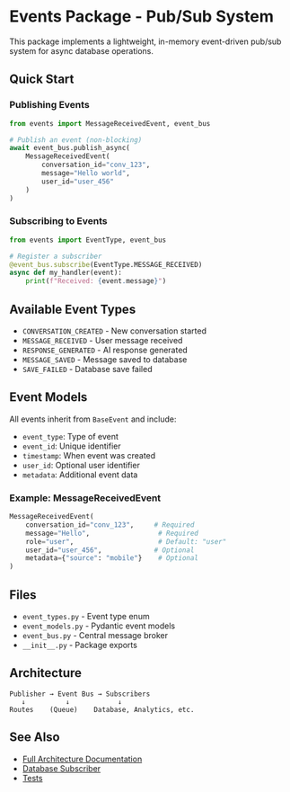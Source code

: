 # Events Package - Pub/Sub System

This package implements a lightweight, in-memory event-driven pub/sub system for async database operations.

## Quick Start

### Publishing Events

```python
from events import MessageReceivedEvent, event_bus

# Publish an event (non-blocking)
await event_bus.publish_async(
    MessageReceivedEvent(
        conversation_id="conv_123",
        message="Hello world",
        user_id="user_456"
    )
)
```

### Subscribing to Events

```python
from events import EventType, event_bus

# Register a subscriber
@event_bus.subscribe(EventType.MESSAGE_RECEIVED)
async def my_handler(event):
    print(f"Received: {event.message}")
```

## Available Event Types

- `CONVERSATION_CREATED` - New conversation started
- `MESSAGE_RECEIVED` - User message received
- `RESPONSE_GENERATED` - AI response generated
- `MESSAGE_SAVED` - Message saved to database
- `SAVE_FAILED` - Database save failed

## Event Models

All events inherit from `BaseEvent` and include:
- `event_type`: Type of event
- `event_id`: Unique identifier
- `timestamp`: When event was created
- `user_id`: Optional user identifier
- `metadata`: Additional event data

### Example: MessageReceivedEvent

```python
MessageReceivedEvent(
    conversation_id="conv_123",     # Required
    message="Hello",                 # Required
    role="user",                     # Default: "user"
    user_id="user_456",             # Optional
    metadata={"source": "mobile"}    # Optional
)
```

## Files

- `event_types.py` - Event type enum
- `event_models.py` - Pydantic event models
- `event_bus.py` - Central message broker
- `__init__.py` - Package exports

## Architecture

```
Publisher → Event Bus → Subscribers
   ↓          ↓            ↓
Routes    (Queue)    Database, Analytics, etc.
```

## See Also

- [Full Architecture Documentation](../docs/PUB_SUB_ARCHITECTURE.md)
- [Database Subscriber](../subscribers/database_subscriber.py)
- [Tests](../tests/test_event_bus.py)
